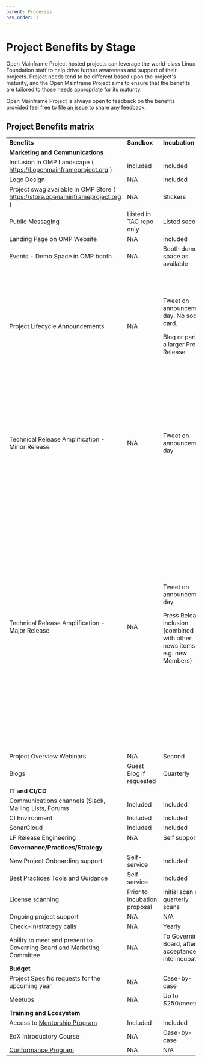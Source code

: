 ```yaml
---
parent: Processes
nav_order: 3
---
```

# Project Benefits by Stage

Open Mainframe Project hosted projects can leverage the world-class Linux Foundation staff to help drive further awareness and support of their projects. Project needs tend to be different based upon the project's maturity, and the Open Mainframe Project aims to ensure that the benefits are tailored to those needs appropriate for its maturity.

Open Mainframe Project is always open to feedback on the benefits provided feel free to [file an issue](https://github.com/openmainframeproject/tac/issues) to share any feedback.


## Project Benefits matrix

<table>
  <tr>
   <td><strong>Benefits</strong>
   </td>
   <td><strong>Sandbox</strong>
   </td>
   <td><strong>Incubation</strong>
   </td>
   <td><strong>Active</strong>
   </td>
  </tr>
  <tr>
    <td><strong>Marketing and Communications</strong>
   </td>
   <td>
   </td>
   <td>
   </td>
   <td>
   </td>
  </tr>
  <tr>
   <td>Inclusion in OMP Landscape
( <a href="https://l.openmainframeproject.org/">https://l.openmainframeproject.org</a> )
   </td>
   <td>Included
   </td>
   <td>Included
   </td>
   <td>Included
   </td>
  </tr>
  <tr>
   <td>Logo Design
   </td>
   <td>N/A
   </td>
   <td>Included
   </td>
   <td>Included
   </td>
  </tr>
  <tr>
   <td>Project swag available in OMP Store
( <a href="https://store.openaminframeproject.org/">https://store.openaminframeproject.org</a> )
   </td>
   <td>N/A
   </td>
   <td>Stickers
   </td>
   <td>Stickers, T-shirt, other items by request
   </td>
  </tr>
  <tr>
   <td>Public Messaging
   </td>
   <td>Listed in TAC repo only
   </td>
   <td>Listed second
   </td>
   <td>First listing / Top billing
   </td>
  </tr>
  <tr>
   <td>Landing Page on OMP Website
   </td>
   <td>N/A
   </td>
   <td>Included
   </td>
   <td>Included
   </td>
  </tr>
  <tr>
   <td>Events - Demo Space in OMP booth
   </td>
   <td>N/A
   </td>
   <td>Booth demo space as available
   </td>
   <td>Highest priority booth demo space.
   </td>
  </tr>
  <tr>
   <td>Project Lifecycle Announcements
   </td>
   <td>N/A
   </td>
   <td><p>Tweet on announcement day. No social card.
</p>
     <p>Blog or part of a larger Press Release</p>
   </td>
    <td><p>Tweet on announcement day, including social card</p>
<p>
Press Release announcement
      </p>
<p>
  Blog Post (project to include the content)</p>
<p>
An embargoed pitch of the Press Release and top features to the media. Requests for interviews go to the project team.
      </p>
   </td>
  </tr>
  <tr>
   <td>Technical Release Amplification - Minor Release
   </td>
   <td>N/A
   </td>
   <td>Tweet on announcement day
   </td>
    <td><p>Tweet on announcement day</p>
<p>
Blog post announcement on openmainframeproject.org either written by OMP PR with assistance by the project, re-posting of project’s own blog post, or a blog post written exclusively for openmainframeproject.org by the project team
      </p>
   </td>
  </tr>
  <tr>
   <td>Technical Release Amplification - Major Release
   </td>
   <td>N/A
   </td>
   <td>Tweet on announcement day
<p>
Press Release inclusion (combined with other news items e.g. new Members)
     </p>
   </td>
   <td><p>Tweet on announcement day</p>
<p>
Press Release inclusion (combined with other news items e.g. new Members)</p>
<p>
Blog post announcement on openmainframeproject.org either written by OMP PR with assistance by the project, re-posting of project’s own blog post, or a blog post written exclusively for openmainframeproject.org by the project team</p>
<p>
Embargoed or day-of pitch of the release and top features to the media as relevant. Requests for interviews go to the project team for interviews</p>
<p>
  <a href="https://github.com/openmainframeproject/foundation/blob/main/WEBINAR-GUIDELINES.md">Project Webinar</a>, up to a max of 2 per year (specific to the Technical Release)</p>
   </td>
  </tr>
  <tr>
   <td>Project Overview Webinars
   </td>
   <td>N/A
   </td>
   <td>Second
   </td>
   <td>First
   </td>
  </tr>
  <tr>
   <td>Blogs
   </td>
   <td>Guest Blog if requested
   </td>
   <td>Quarterly
   </td>
   <td>Monthly
   </td>
  </tr>
  <tr>
    <td><strong>IT and CI/CD</strong>
   </td>
   <td>
   </td>
   <td>
   </td>
   <td>
   </td>
  </tr>
  <tr>
   <td>Communications channels (Slack, Mailing Lists, Forums
   </td>
   <td>Included
   </td>
   <td>Included
   </td>
   <td>Included
   </td>
  </tr>
  <tr>
   <td>CI Environment
   </td>
   <td>Included
   </td>
   <td>Included
   </td>
   <td>Included
   </td>
  </tr>
  <tr>
   <td>SonarCloud
   </td>
   <td>Included
   </td>
   <td>Included
   </td>
   <td>Included
   </td>
  </tr>
  <tr>
   <td>LF Release Engineering
   </td>
   <td>N/A
   </td>
   <td>Self support
   </td>
   <td>Full support
   </td>
  </tr>
  <tr>
    <td><strong>Governance/Practices/Strategy</strong>
   </td>
   <td>
   </td>
   <td>
   </td>
   <td>
   </td>
  </tr>
  <tr>
   <td>New Project Onboarding support
   </td>
   <td>Self-service
   </td>
   <td>Included
   </td>
   <td>If accepted at Active Stage
   </td>
  </tr>
  <tr>
   <td>Best Practices Tools and Guidance
   </td>
   <td>Self-service
   </td>
   <td>Included
   </td>
   <td>Included
   </td>
  </tr>
  <tr>
   <td>License scanning
   </td>
   <td>Prior to Incubation proposal
   </td>
   <td>Initial scan and quarterly scans
   </td>
   <td>Scans for significant code contributions and quarterly scans
   </td>
  </tr>
  <tr>
   <td>Ongoing project support
   </td>
   <td>N/A
   </td>
   <td>N/A
   </td>
   <td>Active TSC support
   </td>
  </tr>
  <tr>
   <td>Check-in/strategy calls
   </td>
   <td>N/A
   </td>
   <td>Yearly
   </td>
   <td>At least twice yearly
   </td>
  </tr>
  <tr>
   <td>Ability to meet and present to Governing Board and Marketing Committee
   </td>
   <td>N/A
   </td>
   <td>To Governing Board, after acceptance into incubation
   </td>
   <td>At least yearly to Governing Board and as needed to the Marketing Committee
   </td>
  </tr>
  <tr>
    <td><strong>Budget</strong>
   </td>
   <td>
   </td>
   <td>
   </td>
   <td>
   </td>
  </tr>
  <tr>
   <td>Project Specific requests for the upcoming year
   </td>
   <td>N/A
   </td>
   <td>Case-by-case
   </td>
   <td>Project Specific budget line item consideration
   </td>
  </tr>
  <tr>
   <td>Meetups
   </td>
   <td>N/A
   </td>
   <td>Up to $250/meetup
   </td>
   <td>Up to $250/meetup
   </td>
  </tr>
  <tr>
   <td><strong>Training and Ecosystem</strong>
   </td>
   <td>
   </td>
   <td>
   </td>
   <td>
   </td>
  </tr>
  <tr>
   <td>Access to <a href="https://www.openmainframeproject.org/projects/mentorship-program">Mentorship Program</a>
   </td>
   <td>Included
   </td>
   <td>Included
   </td>
   <td>Included
   </td>
  </tr>
  <tr>
   <td>EdX Introductory Course
   </td>
   <td>N/A
   </td>
   <td>Case-by-case
   </td>
   <td>$10,000 for edX course
   </td>
  </tr>
  <tr>
   <td><a href="conformance_programs">Conformance Program</a>
   </td>
   <td>N/A
   </td>
   <td>N/A
   </td>
   <td>Included
   </td>
  </tr>
</table>
